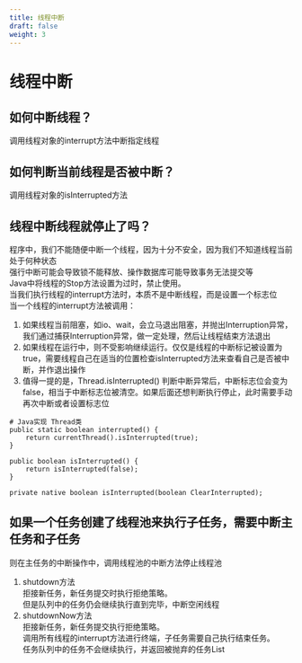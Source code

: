 ```yaml
---
title: 线程中断
draft: false
weight: 3
---
```


# 线程中断
## 如何中断线程？
调用线程对象的interrupt方法中断指定线程

## 如何判断当前线程是否被中断？
调用线程对象的isInterrupted方法


## 线程中断线程就停止了吗？
程序中，我们不能随便中断一个线程，因为十分不安全，因为我们不知道线程当前处于何种状态  
强行中断可能会导致锁不能释放、操作数据库可能导致事务无法提交等  
Java中将线程的Stop方法设置为过时，禁止使用。  
当我们执行线程的interrupt方法时，本质不是中断线程，而是设置一个标志位  
当一个线程的interrupt方法被调用：  
1. 如果线程当前阻塞，如io、wait，会立马退出阻塞，并抛出Interruption异常，我们通过捕获Interruption异常，做一定处理，然后让线程结束方法退出  
2. 如果线程在运行中，则不受影响继续运行。仅仅是线程的中断标记被设置为true，需要线程自己在适当的位置检查isInterrupted方法来查看自己是否被中断，并作退出操作  
3. 值得一提的是，Thread.isInterrupted() 判断中断异常后，中断标志位会变为false，相当于中断标志位被清空。如果后面还想判断执行停止，此时需要手动再次中断或者设置标志位  
```
# Java实现 Thread类
public static boolean interrupted() {
    return currentThread().isInterrupted(true);
}

public boolean isInterrupted() {
    return isInterrupted(false);
}

private native boolean isInterrupted(boolean ClearInterrupted);
```

## 如果一个任务创建了线程池来执行子任务，需要中断主任务和子任务
则在主任务的中断操作中，调用线程池的中断方法停止线程池
1. shutdown方法  
拒接新任务，新任务提交时执行拒绝策略。  
但是队列中的任务仍会继续执行直到完毕，中断空闲线程
2. shutdownNow方法  
拒接新任务，新任务提交执行拒绝策略。    
调用所有线程的interrupt方法进行终端，子任务需要自己执行结束任务。  
任务队列中的任务不会继续执行，并返回被抛弃的任务List  








